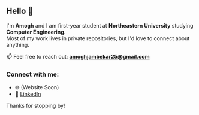 ## Hello 👋

I'm **Amogh** and I am first-year student at **Northeastern University** studying **Computer Engineering**.  
Most of my work lives in private repositories, but I'd love to connect about anything.

📫 Feel free to reach out: **amoghjambekar25@gmail.com**


### Connect with me:
- 🌐 (Website Soon)  
- 💼 [LinkedIn](https://www.linkedin.com/in/amoghjambekar)

Thanks for stopping by!


